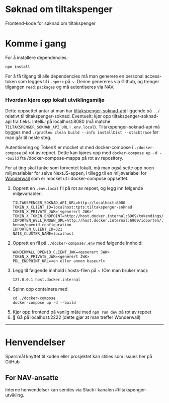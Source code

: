 # Søknad om tiltakspenger

Frontend-kode for søknad om tiltakspenger

# Komme i gang

For å installere dependencies:

```
npm install
```

For å få tilgang til alle dependencies må man generere en personal access-token som legges til i `.npmrc` på ~. Denne genereres via Github, og trenger tilgangen `read:packages` og må autentiseres via NAV.

### Hvordan kjøre opp lokalt utviklingsmiljø

Dette oppsettet antar at man har [tiltakspenger-soknad-api](https://github.com/navikt/tiltakspenger-soknad-api)
liggende på `../` relativt til tiltakspenger-soknad. Eventuelt: kjør opp tiltakspenger-soknad-api fra f.eks. IntelliJ
på localhost:8080 (må matche `TILTAKSPENGER_SOKNAD_API_URL` i `.env.local`). Tiltakspenger-soknad-api må bygges med `./gradlew clean build --info installDist --stacktrace` før man går til neste steg.

Autentisering og TokenX er mocket ut med docker-compose i `./docker-compose` på rot av repoet. Dette kan kjøres opp med `docker-compose up -d --build` fra /docker-compose-mappa på rot av repository.

For at ting skal funke som forventet lokalt, må man også sette opp noen miljøvariabler for selve NextJS-appen,
i tillegg til en miljøvariabel for [Wonderwall](https://github.com/nais/wonderwall) som er mocket ut i
docker-compose oppsettet.

1. Opprett en `.env.local` fil på rot av repoet, og legg inn følgende miljøvariabler:
    ```
    TILTAKSPENGER_SOKNAD_API_URL=http://localhost:8080
    TOKEN_X_CLIENT_ID=localhost:tpts:tiltakspenger-soknad
    TOKEN_X_PRIVATE_JWK='<generert JWK>'
    TOKEN_X_TOKEN_ENDPOINT=http://host.docker.internal:6969/tokendings/token
    IDPORTEN_WELL_KNOWN_URL=http://host.docker.internal:6969/idporten/.well-known/openid-configuration
    IDPORTEN_CLIENT_ID=321
    NAIS_CLUSTER_NAME=localhost
    ```
2. Opprett en fil på `./docker-compose/.env` med følgende innhold:
    ```
    WONDERWALL_OPENID_CLIENT_JWK=<generert JWK>
    TOKEN_X_PRIVATE_JWK=<generert JWK>
    PDL_ENDPOINT_URL=<en eller annen baseurl>
    ```
3. Legg til følgende innhold i hosts-filen på ~ (Om man bruker mac):
    ```
    127.0.0.1 host.docker.internal
    ```
4. Spinn opp containere med
    ```
    cd ./docker-compose
    docker-compose up -d --build
    ```
5. Kjør opp frontend på vanlig måte med `npm run dev` på rot av repoet
6. :rocket: Gå på localhost:2222 (dette gjør at man treffer Wonderwall)

---

# Henvendelser

Spørsmål knyttet til koden eller prosjektet kan stilles som issues her på GitHub

## For NAV-ansatte

Interne henvendelser kan sendes via Slack i kanalen #tiltakspenger-utvikling.
